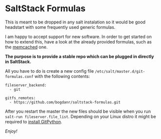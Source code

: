 SaltStack Formulas
==================

This is meant to be dropped in any salt instalation so it would be good headstart with some frequently used generic formulas.

I am happy to accept support for new software. In order to get started on how to extend this, have a look at the already provided formulas, such as the [memcached](https://github.com/bogdanr/saltstack-formulas/tree/master/memcached) one.

**The purpose is to provide a stable repo which can be plugged in directly in SaltStack.**

All you have to do is create a new config file `/etc/salt/master.d/git-formulas.conf` with the following contents:

```
fileserver_backend:
  - git

gitfs_remotes:
  - https://github.com/bogdanr/saltstack-formulas.git
```

After you restart the master the new files should be visible when you run `salt-run fileserver.file_list`. Depending on your Linux distro it might be required to [install GitPython](https://docs.saltstack.com/en/latest/topics/tutorials/gitfs.html#id3).

*Enjoy!*
